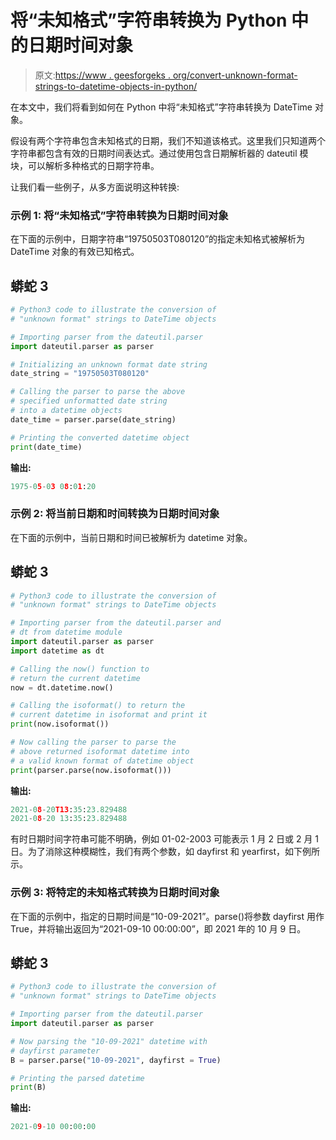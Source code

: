 # 将“未知格式”字符串转换为 Python 中的日期时间对象

> 原文:[https://www . geesforgeks . org/convert-unknown-format-strings-to-datetime-objects-in-python/](https://www.geeksforgeeks.org/convert-unknown-format-strings-to-datetime-objects-in-python/)

在本文中，我们将看到如何在 Python 中将“未知格式”字符串转换为 DateTime 对象。

假设有两个字符串包含未知格式的日期，我们不知道该格式。这里我们只知道两个字符串都包含有效的日期时间表达式。通过使用包含日期解析器的 dateutil 模块，可以解析多种格式的日期字符串。

让我们看一些例子，从多方面说明这种转换:

### **示例 1:** 将“未知格式”字符串转换为日期时间对象

在下面的示例中，日期字符串“19750503T080120”的指定未知格式被解析为 DateTime 对象的有效已知格式。

## 蟒蛇 3

```py
# Python3 code to illustrate the conversion of
# "unknown format" strings to DateTime objects

# Importing parser from the dateutil.parser
import dateutil.parser as parser

# Initializing an unknown format date string
date_string = "19750503T080120"

# Calling the parser to parse the above
# specified unformatted date string
# into a datetime objects
date_time = parser.parse(date_string)

# Printing the converted datetime object
print(date_time)
```

**输出:**

```py
1975-05-03 08:01:20
```

### **示例 2:** 将当前日期和时间转换为日期时间对象

在下面的示例中，当前日期和时间已被解析为 datetime 对象。

## 蟒蛇 3

```py
# Python3 code to illustrate the conversion of
# "unknown format" strings to DateTime objects

# Importing parser from the dateutil.parser and
# dt from datetime module
import dateutil.parser as parser
import datetime as dt

# Calling the now() function to
# return the current datetime
now = dt.datetime.now()

# Calling the isoformat() to return the
# current datetime in isoformat and print it
print(now.isoformat())

# Now calling the parser to parse the
# above returned isoformat datetime into
# a valid known format of datetime object
print(parser.parse(now.isoformat()))
```

**输出:**

```py
2021-08-20T13:35:23.829488
2021-08-20 13:35:23.829488
```

有时日期时间字符串可能不明确，例如 01-02-2003 可能表示 1 月 2 日或 2 月 1 日。为了消除这种模糊性，我们有两个参数，如 dayfirst 和 yearfirst，如下例所示。

### **示例 3:** 将特定的未知格式转换为日期时间对象

在下面的示例中，指定的日期时间是“10-09-2021”。parse()将参数 dayfirst 用作 True，并将输出返回为“2021-09-10 00:00:00”，即 2021 年的 10 月 9 日。

## 蟒蛇 3

```py
# Python3 code to illustrate the conversion of
# "unknown format" strings to DateTime objects

# Importing parser from the dateutil.parser
import dateutil.parser as parser

# Now parsing the "10-09-2021" datetime with
# dayfirst parameter
B = parser.parse("10-09-2021", dayfirst = True)

# Printing the parsed datetime
print(B)
```

**输出:**

```py
2021-09-10 00:00:00
```